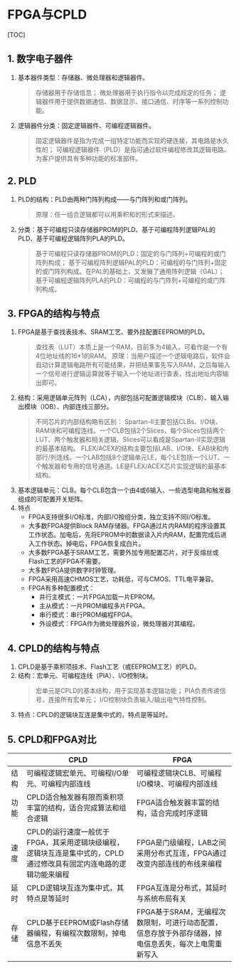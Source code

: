 # FPGA与CPLD

[TOC]

## 1. 数字电子器件

1. 基本器件类型：存储器、微处理器和逻辑器件。
	> 存储器用于存储信息；
	> 微处理器用于执行指令以完成规定的任务；
	> 逻辑器件用于提供数据通信、数据显示、接口通信、时序等一系列控制功能。
2. 逻辑器件分类：固定逻辑器件、可编程逻辑器件。
	> 固定逻辑器件是指为完成一组特定功能而实现的硬连接，其电路是水久性的；
	> 可编程逻辑器件（PLD）是指可通过软件编程修改其逻辑电路、为客户提供具有多种功能的标准部件。

## 2. PLD

1. PLD的结构：PLD由两种门阵列构成——与门阵列和或门阵列。
	> 原理：任一组合逻辑都可以用乘积和的形式来描述。
2. 分类：基于可编程只读存储器PROM的PLD、基于可编程阵列逻辑PAL的PLD、基于可编程逻辑阵列PLA的PLD。
	> 基于可编程只读存储器PROM的PLD：固定的与门阵列+可编程的或门阵列构成；
	> 基于可编程阵列逻辑PAL的PLD：可编程的与门阵列+固定的或门阵列构成。在PAL的基础上，又发展了通用阵列逻辑（GAL）；
	> 基于可编程逻辑阵列PLA的PLD：可编程的与门阵列+可编程的或门阵列构成。

## 3. FPGA的结构与特点

1. FPGA是基于查找表技术、SRAM工艺、要外挂配置EEPROM的PLD。
	> 查找表（LUT）本质上是一个RAM，目前多为4输入，可看作是一个有4位地址线的16*1的RAM。
	> 原理：当用户描述一个逻辑电路后，软件会自动计算逻辑电路所有可能结果，并把结果事先写入RAM，之后每输入一个信号进行逻辑运算就等于输入一个地址进行查表，找出地址内容输出即可。
2. 结构：采用逻辑单元阵列（LCA），内部包括可配置逻辑模块（CLB）、输入输出模块（IOB）、内部连线三部分。
	> 不同芯片的内部结构略有区别：
	> Spartan-II主要包括CLBs、I/O块、RAM块和可编程连线。一个CLB包括2个Slices，每个Slices包括两个LUT、两个触发器和相关逻辑。Slices可以看成是Spartan-II实现逻辑的最基本结构。
	> FLEX/ACEX的结构主要包括LAB、I/O块、EAB块和内部行/列连线。一个LAB包括8个逻辑单元LE，每个LE包括一个LUT、一个触发器和专用的信号通道。LE是FLEX/ACEX芯片实现逻辑的最基本结构。
3. 基本逻辑单元：CLB。每个CLB包含一个由4或6输入、一些选型电路和触发器组成的可配置开关矩阵。
4. 特点
	- FPGA支持很多I/O标准，内部I/O按组分类，独立支持不同I/O标准。
	- 大多数FPGA提供Block RAM存储器。FPGA通过片内RAM的程序设置其工作状态。加电后，先将EPROM中的数据读入片内RAM，配置完成后进入工作状态。掉电后，FPGA恢复成白片。
	- 大多数FPGA基于SRAM工艺，需要外加专用配置芯片，对于反熔丝或Flash工艺的FPGA不需要。
	- 大多数FPGA提供数字时钟管理。
	- FPGA采用高速CHMOS工艺，功耗低，可与CMOS、TTL电平兼容。
	- FPGA有多种配置模式：
		- 并行主模式：一片FPGA加载一片EPROM。
		- 主从模式：一片PROM编程多片FPGA。
		- 串行模式：串行PROM编程FPGA。
		- 外设模式：FPGA作为微处理器外设，微处理器对其编程。

## 4. CPLD的结构与特点

1. CPLD是基于乘积项技术、Flash工艺（或EEPROM工艺）的PLD。
2. 结构：宏单元、可编程连线（PIA）、I/O控制块。
	> 宏单元是CPLD的基本结构，用于实现基本逻辑功能；
	> PIA负责传递信号，连接所有宏单元；
	> I/O控制块负责输入/输出电气特性控制。
3. 特点：CPLD的逻辑块互连是集中式的，特点是等延时。

## 5. CPLD和FPGA对比

||CPLD|FPGA|
|------|------|------|
|结构|可编程逻辑宏单元、可编程I/O单元、可编程内部连线|可编程逻辑块CLB、可编程I/O模块、可编程内部连线|
|功能|CPLD适合触发器有限而乘积项丰富的结构，适合完成算法和组合逻辑|FPGA适合触发器丰富的结构，适合完成时序逻辑|
|速度|CPLD的运行速度一般优于FPGA，其采用逻辑块级编程，逻辑块互连是集中式的，CPLD通过修改具有固定内连电路的逻辑功能来编程|FPGA是门级编程，LAB之间采用分布式互连，FPGA通过改变内部连线的布线来编程|
|延时|CPLD逻辑块互连为集中式，其特点是等延时|FPGA互连是分布式，其延时与系统布局有关|
|存储|CPLD基于EEPROM或Flash存储器编程，有编程次数限制，掉电信息不丢失|FPGA基于SRAM，无编程次数限制，可进行动态配置，信息存放于外部存储器，掉电信息丢失，每次上电需重新写入|